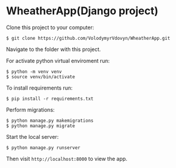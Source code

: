 # WheatherApp(Django project)

Clone this project to your computer:

    $ git clone https://github.com/VolodymyrVdovyn/WheatherApp.git

Navigate to the folder with this project.

For activate python virtual enviroment run:

    $ python -m venv venv
    $ source venv/bin/activate

To install requirements run:

    $ pip install -r requirements.txt

Perform migrations:

    $ python manage.py makemigrations
    $ python manage.py migrate

Start the local server:

    $ python manage.py runserver

Then visit `http://localhost:8000` to view the app.